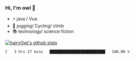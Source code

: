 ### Hi, I'm owl 👋

- ⚡ java / Vue.
- 🏃 jogging/ Cycling/ climb
- 📚 technology/ science fiction

[![hairyOwl's github stats](https://github-readme-stats.vercel.app/api?username=hairyOwl)]()

<!--START_SECTION:waka-->

```txt
C   3 hrs 27 mins   █████████████████████████   100.00 %
```

<!--END_SECTION:waka-->
